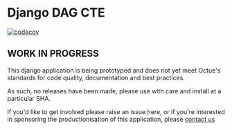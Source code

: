 # Django DAG CTE
[![codecov](https://codecov.io/gh/octue/django-dag-cte/branch/master/graph/badge.svg)](https://codecov.io/gh/octue/django-dag-cte)


## WORK IN PROGRESS

This django application is being prototyped and does not yet meet Octue's standards for code quality, documentation and best practices.

As such, no releases have been made, please use with care and install at a particular SHA.

If you'd like to get involved please raise an issue here, or if you're interested in sponsoring the productionisation of this application, please [contact us](https://www.octue.com/contact/)
